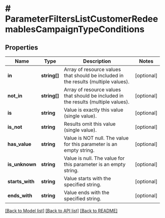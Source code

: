# # ParameterFiltersListCustomerRedeemablesCampaignTypeConditions

## Properties

Name | Type | Description | Notes
------------ | ------------- | ------------- | -------------
**in** | **string[]** | Array of resource values that should be included in the results (multiple values). | [optional]
**not_in** | **string[]** | Array of resource values that should be included in the results (multiple values). | [optional]
**is** | **string** | Value is exactly this value (single value). | [optional]
**is_not** | **string** | Results omit this value (single value). | [optional]
**has_value** | **string** | Value is NOT null. The value for this parameter is an empty string. | [optional]
**is_unknown** | **string** | Value is null. The value for this parameter is an empty string. | [optional]
**starts_with** | **string** | Value starts with the specified string. | [optional]
**ends_with** | **string** | Value ends with the specified string. | [optional]

[[Back to Model list]](../../README.md#models) [[Back to API list]](../../README.md#endpoints) [[Back to README]](../../README.md)
